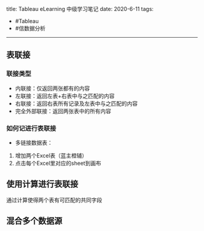 title: Tableau eLearning 中级学习笔记
date: 2020-6-11
tags:
- #Tableau
- #信数据分析
---

## 表联接

### 联接类型
- 内联接：仅返回两张都有的内容
- 左联接：返回左表+右表中与之匹配的内容
- 右联接：返回右表所有记录及左表中与之匹配的内容
- 完全外部联接：返回两张表中的所有内容

### 如何记进行表联接
- 多链接数据表：
1. 增加两个Excel表（蓝主橙辅）
2. 点击每个Excel里对应的sheet到画布

## 使用计算进行表联接
通过计算使得两个表有可匹配的共同字段

## 混合多个数据源








